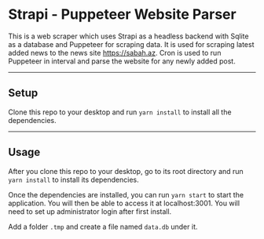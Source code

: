 Strapi - Puppeteer Website Parser
============
This is a web scraper which uses Strapi as a headless backend with Sqlite as a database and Puppeteer for scraping data. It is used for scraping latest added news to the news site https://sabah.az. Cron is used to run Puppeteer in interval and parse the website for any newly added post.  

---
## Setup
Clone this repo to your desktop and run `yarn install` to install all the dependencies.

---

## Usage
After you clone this repo to your desktop, go to its root directory and run `yarn install` to install its dependencies.

Once the dependencies are installed, you can run `yarn start` to start the application. You will then be able to access it at localhost:3001. You will need to set up administrator login after first install. 

Add a folder `.tmp` and create a file named `data.db` under it.

